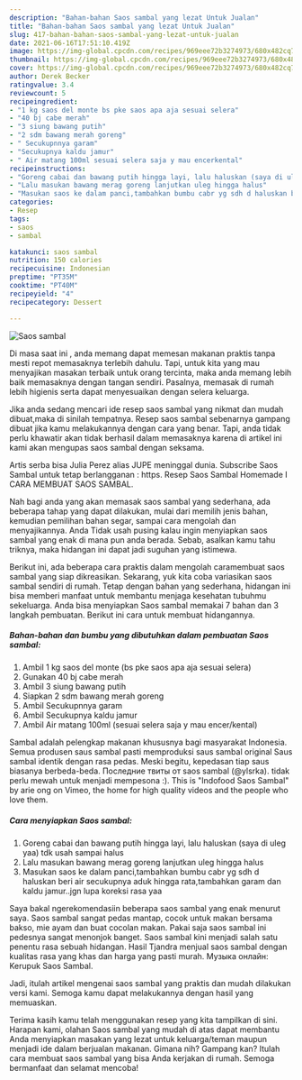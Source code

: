 ```yaml
---
description: "Bahan-bahan Saos sambal yang lezat Untuk Jualan"
title: "Bahan-bahan Saos sambal yang lezat Untuk Jualan"
slug: 417-bahan-bahan-saos-sambal-yang-lezat-untuk-jualan
date: 2021-06-16T17:51:10.419Z
image: https://img-global.cpcdn.com/recipes/969eee72b3274973/680x482cq70/saos-sambal-foto-resep-utama.jpg
thumbnail: https://img-global.cpcdn.com/recipes/969eee72b3274973/680x482cq70/saos-sambal-foto-resep-utama.jpg
cover: https://img-global.cpcdn.com/recipes/969eee72b3274973/680x482cq70/saos-sambal-foto-resep-utama.jpg
author: Derek Becker
ratingvalue: 3.4
reviewcount: 5
recipeingredient:
- "1 kg saos del monte bs pke saos apa aja sesuai selera"
- "40 bj cabe merah"
- "3 siung bawang putih"
- "2 sdm bawang merah goreng"
- " Secukupnnya garam"
- "Secukupnya kaldu jamur"
- " Air matang 100ml sesuai selera saja y mau encerkental"
recipeinstructions:
- "Goreng cabai dan bawang putih hingga layi, lalu haluskan (saya di uleg yaa) tdk usah sampai halus"
- "Lalu masukan bawang merag goreng lanjutkan uleg hingga halus"
- "Masukan saos ke dalam panci,tambahkan bumbu cabr yg sdh d haluskan beri air secukupnya aduk hingga rata,tambahkan garam dan kaldu jamur..jgn lupa koreksi rasa yaa"
categories:
- Resep
tags:
- saos
- sambal

katakunci: saos sambal 
nutrition: 150 calories
recipecuisine: Indonesian
preptime: "PT35M"
cooktime: "PT40M"
recipeyield: "4"
recipecategory: Dessert

---
```



![Saos sambal](https://img-global.cpcdn.com/recipes/969eee72b3274973/680x482cq70/saos-sambal-foto-resep-utama.jpg)

Di masa  saat ini , anda memang dapat memesan makanan praktis tanpa mesti repot memasaknya terlebih dahulu. Tapi, untuk kita yang mau menyajikan masakan terbaik untuk orang tercinta, maka anda memang lebih baik memasaknya dengan tangan sendiri. Pasalnya, memasak di rumah lebih higienis serta dapat menyesuaikan dengan selera keluarga.

Jika anda sedang mencari ide resep saos sambal yang nikmat dan mudah dibuat,maka di sinilah tempatnya. Resep saos sambal  sebenarnya gampang dibuat jika kamu melakukannya dengan cara yang benar. Tapi, anda tidak perlu khawatir akan tidak berhasil dalam memasaknya 
karena di artikel ini kami akan mengupas saos sambal dengan seksama.  

Artis serba bisa Julia Perez alias JUPE meninggal dunia. Subscribe Saos Sambal untuk tetap berlangganan : https. Resep Saos Sambal Homemade I CARA MEMBUAT SAOS SAMBAL.

Nah bagi anda yang akan memasak saos sambal yang sederhana, ada beberapa tahap yang dapat dilakukan, mulai dari memilih jenis bahan, kemudian pemilihan bahan segar, sampai cara mengolah dan menyajikannya. Anda Tidak usah pusing kalau ingin menyiapkan saos sambal yang enak di mana pun anda berada. Sebab, asalkan kamu  tahu triknya, maka hidangan ini dapat jadi suguhan yang istimewa.

Berikut ini, ada beberapa cara praktis  dalam mengolah caramembuat saos sambal yang siap dikreasikan. Sekarang, yuk kita coba variasikan saos sambal sendiri di rumah. Tetap dengan bahan yang sederhana, hidangan ini bisa memberi manfaat untuk membantu menjaga kesehatan tubuhmu sekeluarga. Anda bisa menyiapkan Saos sambal memakai 7 bahan dan 3 langkah pembuatan. Berikut ini cara untuk membuat hidangannya.

<!--inarticleads1-->

##### Bahan-bahan dan bumbu yang dibutuhkan dalam pembuatan Saos sambal:

1. Ambil 1 kg saos del monte (bs pke saos apa aja sesuai selera)
1. Gunakan 40 bj cabe merah
1. Ambil 3 siung bawang putih
1. Siapkan 2 sdm bawang merah goreng
1. Ambil  Secukupnnya garam
1. Ambil Secukupnya kaldu jamur
1. Ambil  Air matang 100ml (sesuai selera saja y mau encer/kental)


Sambal adalah pelengkap makanan khususnya bagi masyarakat Indonesia. Semua produsen saus sambal pasti memproduksi saus sambal original Saus sambal identik dengan rasa pedas. Meski begitu, kepedasan tiap saus biasanya berbeda-beda. Последние твиты от saos sambal (@ylsrka). tidak perlu mewah untuk menjadi mempesona :). This is &#34;Indofood Saos Sambal&#34; by arie ong on Vimeo, the home for high quality videos and the people who love them. 

<!--inarticleads2-->

##### Cara menyiapkan Saos sambal:

1. Goreng cabai dan bawang putih hingga layi, lalu haluskan (saya di uleg yaa) tdk usah sampai halus
1. Lalu masukan bawang merag goreng lanjutkan uleg hingga halus
1. Masukan saos ke dalam panci,tambahkan bumbu cabr yg sdh d haluskan beri air secukupnya aduk hingga rata,tambahkan garam dan kaldu jamur..jgn lupa koreksi rasa yaa


Saya bakal ngerekomendasiin beberapa saos sambal yang enak menurut saya. Saos sambal sangat pedas mantap, cocok untuk makan bersama bakso, mie ayam dan buat cocolan makan. Pakai saja saos sambal ini pedesnya sangat menonjok banget. Saos sambal kini menjadi salah satu penentu rasa sebuah hidangan. Hasil Tjandra menjual saos sambal dengan kualitas rasa yang khas dan harga yang pasti murah. Музыка онлайн: Kerupuk Saos Sambal. 

Jadi, itulah artikel mengenai  saos sambal  yang praktis dan mudah dilakukan versi kami. Semoga kamu dapat melakukannya dengan hasil yang memuaskan. 

Terima kasih kamu telah menggunakan resep yang kita tampilkan di sini. Harapan kami, olahan  Saos sambal yang mudah di atas dapat membantu Anda menyiapkan masakan yang lezat untuk keluarga/teman maupun menjadi ide dalam berjualan makanan. Gimana nih? Gampang kan? Itulah cara membuat saos sambal yang bisa Anda kerjakan di rumah. Semoga bermanfaat dan selamat mencoba!

